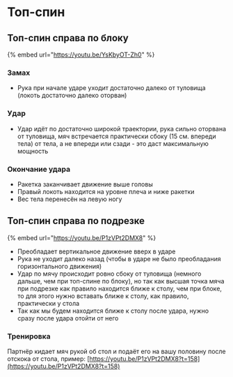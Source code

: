 # Топ-спин

## Топ-спин справа по блоку

{% embed url="https://youtu.be/YsKbyOT-Zh0" %}

### Замах

* Рука при начале ударе уходит достаточно далеко от туловища \(локоть достаточно далеко оторван\)

### Удар

* Удар идёт по достаточно широкой траектории, рука сильно оторвана от туловища, мяч встречается практически сбоку \(15 см. впереди тела\) от тела, а не впереди или сзади - это даст максимальную мощность

### Окончание удара

* Ракетка заканчивает движение выше головы
* Правый локоть находится на уровне плеча и ниже ракетки
* Вес тела перенесён на левую ногу

## Топ-спин справа по подрезке

{% embed url="https://youtu.be/P1zVPt2DMX8" %}

* Преобладает вертикальное движение вверх в ударе
* Рука не уходит далеко назад \(чтобы в ударе не было преобладания горизонтального движения\)
* Удар по мячу происходит ровно сбоку от туловища \(немного дальше, чем при топ-спине по блоку\), но так как высшая точка мяча при подрезке как правило находится ближе к столу, чем при блоке, то для этого нужно вставать ближе к столу, как правило, практически у стола
* Так как мы будем находится ближе к столу после удара, нужно сразу после удара отойти от него

### Тренировка

Партнёр кидает мяч рукой об стол и подаёт его на вашу половину после отскока от стола, пример: [https://youtu.be/P1zVPt2DMX8?t=158](https://youtu.be/P1zVPt2DMX8?t=158)



